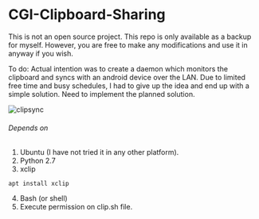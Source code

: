 # CGI-Clipboard-Sharing

This is not an open source project. This repo is only available as a backup for myself. However, you are free to make any modifications and use it in anyway if you wish.

To do: Actual intention was to create a daemon which monitors the clipboard and syncs with an android device over the LAN. Due to limited free time and busy schedules, I had to give up the idea and end up with a simple solution. Need to implement the planned solution.

![clipsync](https://i.imgur.com/OZCJ8oT.png)

###### Depends on

1. Ubuntu (I have not tried it in any other platform).
2. Python 2.7
3. xclip

```apt install xclip```

4. Bash (or shell)
5. Execute permission on clip.sh file.
